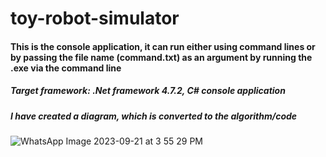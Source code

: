# toy-robot-simulator

#### This is the console application, it can run either using command lines or by passing the file name (command.txt) as an argument by running the .exe via the command line

##### Target framework: .Net framework 4.7.2, C# console application

##### I have created a diagram, which is converted to the algorithm/code

![WhatsApp Image 2023-09-21 at 3 55 29 PM](https://github.com/SaadZulfiqar/toy-robot-simulator/assets/11062220/250be620-2a85-48e0-aa66-633c7f69c484)


